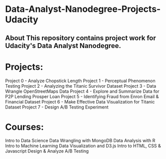 # Data-Analyst-Nanodegree-Projects-Udacity
## About  This repository contains project work for Udacity's Data Analyst Nanodegree. 
# Projects: 
Project 0 - Analyze Chopstick Length 
Project 1 - Perceptual Phenomenon Testing 
Project 2 - Analyzing the Titanic Survivor Dataset 
Project 3 - Data Wrangle OpenStreetMaps Data 
Project 4 - Explore and Summarize Data for P2P Lending Prosper Loan
Project 5 - Identifying Fraud from Enron Email &amp; Financial Dataset 
Project 6 - Make Effective Data Visualization for Titanic Dataset
Project 7 - Design A/B Testing Experiment
# Courses: 
Intro to Data Science 
Data Wrangling with MongoDB 
Data Analysis with R
Intro to Machine Learning
Data Visualization and D3.js 
Intro to HTML, CSS &amp; Javascript Design &amp; 
Analyze A/B Testing
